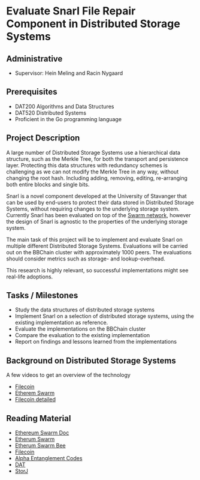 # Evaluate Snarl File Repair Component in Distributed Storage Systems

## Administrative

- Supervisor: Hein Meling and Racin Nygaard

## Prerequisites
- DAT200 Algorithms and Data Structures
- DAT520 Distributed Systems
- Proficient in the Go programming language

## Project Description

A large number of Distributed Storage Systems use a hierarchical data structure, such as the Merkle Tree, for both the transport and persistence layer.
Protecting this data structures with redundancy schemes is challenging as we can not modify the Merkle Tree in any way, without changing the root hash. Including adding, removing, editing, re-arranging both entire blocks and single bits.

Snarl is a novel component developed at the University of Stavanger that can be used by end-users to protect their data stored in Distributed Storage Systems, without requiring changes to the underlying storage system.
Currently Snarl has been evaluated on top of the [Swarm network](https://swarm.ethereum.org/), however the design of Snarl is agnostic to the properties of the underlying storage system.

The main task of this project will be to implement and evaluate Snarl on multiple different Distributed Storage Systems.
Evaluations will be carried out on the BBChain cluster with approximately 1000 peers.
The evaluations should consider metrics such as storage- and lookup-overhead.

This research is highly relevant, so successful implementations might see real-life adoptions.

## Tasks / Milestones

- Study the data structures of distributed storage systems
- Implement Snarl on a selection of distributed storage systems, using the existing implementation as reference.
- Evaluate the implementations on the BBChain cluster
- Compare the evaluation to the existing implementation
- Report on findings and lessons learned from the implementations

## Background on Distributed Storage Systems

A few videos to get an overview of the technology
- [Filecoin](https://www.youtube.com/watch?v=EClPAFPeXIQ)
- [Etherem Swarm](https://www.youtube.com/watch?v=VgTZV471WFM)
- [Filecoin detailed](https://www.youtube.com/watch?v=P28aNAdZDi4)

## Reading Material

- [Ethereum Swarm Doc](https://swarm-guide.readthedocs.io/en/latest/introduction.html)
- [Etherum Swarm](https://swarm.ethereum.org/)
- [Etherum Swarm Bee](https://github.com/ethersphere/bee)
- [Filecoin](https://filecoin.io/)
- [Alpha Entanglement Codes](https://arxiv.org/abs/1810.02974)
- [DAT](https://dat.foundation/)
- [StorJ](https://storj.io/)
